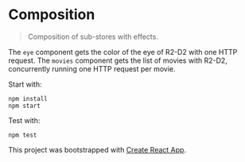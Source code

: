 # Composition
> Composition of sub-stores with effects.

The `eye` component gets the color of the eye of R2-D2 with one HTTP request. The `movies` component gets the list of movies with R2-D2, concurrently running one HTTP request per movie.

Start with:
```
npm install
npm start
```

Test with:
```
npm test
```

This project was bootstrapped with [Create React App](https://github.com/facebookincubator/create-react-app).
